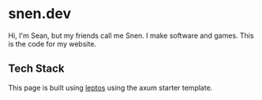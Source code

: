 # snen.dev

Hi, I'm Sean, but my friends call me Snen. I make software and games. This is the code for my website.

## Tech Stack

This page is built using [leptos](https://leptos.dev/) using the axum starter template.
